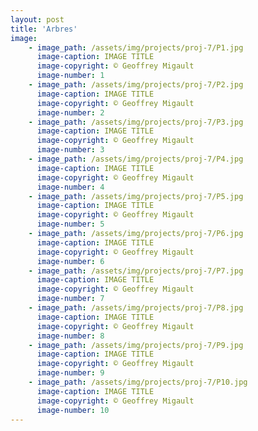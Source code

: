 ```yaml
---
layout: post
title: 'Arbres'
image: 
    - image_path: /assets/img/projects/proj-7/P1.jpg
      image-caption: IMAGE TITLE
      image-copyright: © Geoffrey Migault
      image-number: 1
    - image_path: /assets/img/projects/proj-7/P2.jpg
      image-caption: IMAGE TITLE
      image-copyright: © Geoffrey Migault
      image-number: 2
    - image_path: /assets/img/projects/proj-7/P3.jpg
      image-caption: IMAGE TITLE
      image-copyright: © Geoffrey Migault
      image-number: 3
    - image_path: /assets/img/projects/proj-7/P4.jpg
      image-caption: IMAGE TITLE
      image-copyright: © Geoffrey Migault
      image-number: 4
    - image_path: /assets/img/projects/proj-7/P5.jpg
      image-caption: IMAGE TITLE
      image-copyright: © Geoffrey Migault
      image-number: 5
    - image_path: /assets/img/projects/proj-7/P6.jpg
      image-caption: IMAGE TITLE
      image-copyright: © Geoffrey Migault
      image-number: 6
    - image_path: /assets/img/projects/proj-7/P7.jpg
      image-caption: IMAGE TITLE
      image-copyright: © Geoffrey Migault
      image-number: 7
    - image_path: /assets/img/projects/proj-7/P8.jpg
      image-caption: IMAGE TITLE
      image-copyright: © Geoffrey Migault
      image-number: 8
    - image_path: /assets/img/projects/proj-7/P9.jpg
      image-caption: IMAGE TITLE
      image-copyright: © Geoffrey Migault
      image-number: 9
    - image_path: /assets/img/projects/proj-7/P10.jpg
      image-caption: IMAGE TITLE
      image-copyright: © Geoffrey Migault
      image-number: 10
---
```


